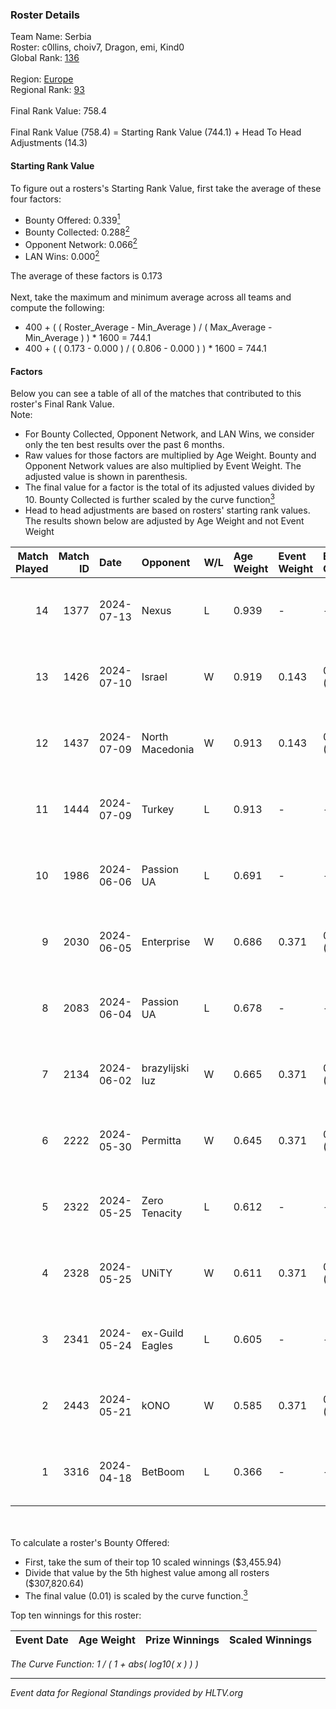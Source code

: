 ### Roster Details<br />
Team Name: Serbia<br />
Roster: c0llins, choiv7, Dragon, emi, Kind0<br />
Global Rank: [136](../../standings_global_2024_08_21.md)<br />
<br />
Region: [Europe]( ../../standings_europe_2024_08_21.md)<br />
Regional Rank: [93]( ../../standings_europe_2024_08_21.md)<br />
<br />
Final Rank Value:  758.4<br />
<br />
Final Rank Value (758.4) = Starting Rank Value (744.1) + Head To Head Adjustments (14.3)<br />

#### Starting Rank Value<br />
To figure out a rosters's Starting Rank Value, first take the average of these four factors:<br />
- Bounty Offered: 0.339[<sup>1</sup>](#table2)
- Bounty Collected: 0.288[<sup>2</sup>](#table1)
- Opponent Network: 0.066[<sup>2</sup>](#table1)
- LAN Wins: 0.000[<sup>2</sup>](#table1)

The average of these factors is 0.173<br />
<br />
Next, take the maximum and minimum average across all teams and compute the following:<br />
- 400 + ( ( Roster_Average - Min_Average ) / ( Max_Average - Min_Average ) ) * 1600 = 744.1
- 400 + ( ( 0.173 - 0.000 ) / ( 0.806 - 0.000 ) ) * 1600 = 744.1


#### Factors<br />
Below you can see a table of all of the matches that contributed to this roster's Final Rank Value.<br />
Note:<br />

- For Bounty Collected, Opponent Network, and LAN Wins, we consider only the ten best results over the past 6 months.
- Raw values for those factors are multiplied by Age Weight. Bounty and Opponent Network values are also multiplied by Event Weight. The adjusted value is shown in parenthesis.
- The final value for a factor is the total of its adjusted values divided by 10. Bounty Collected is further scaled by the curve function[<sup>3</sup>](#curveFunction)
- Head to head adjustments are based on rosters' starting rank values. The results shown below are adjusted by Age Weight and not Event Weight
<span id="table1"></span><br />


| Match Played | Match ID | Date       | Opponent        | W/L | Age Weight | Event Weight | Bounty Collected | Opponent Network | LAN Wins  | H2H Adj. | Roster                              |
| -: | -: | :- | :- | :- | :- | :- | :- | :- | :- | -: | :- |
|           14 |     1377 | 2024-07-13 | Nexus           | L   | 0.939      | -            | -                | -                | -         |   -16.08 | c0llins, choiv7, Dragon, emi, Kind0 |
|           13 |     1426 | 2024-07-10 | Israel          | W   | 0.919      | 0.143        | 0.000 (0.000)    | 0.033 (0.004)    | 0 (0.000) |     3.22 | c0llins, Dragon, emi, Kind0, VLDN   |
|           12 |     1437 | 2024-07-09 | North Macedonia | W   | 0.913      | 0.143        | 0.000 (0.000)    | 0.000 (0.000)    | 0 (0.000) |     3.20 | c0llins, choiv7, Dragon, emi, Kind0 |
|           11 |     1444 | 2024-07-09 | Turkey          | L   | 0.913      | -            | -                | -                | -         |   -23.04 | c0llins, choiv7, Dragon, emi, Kind0 |
|           10 |     1986 | 2024-06-06 | Passion UA      | L   | 0.691      | -            | -                | -                | -         |    -4.28 | aidKiT, c0llins, Dragon, emi, xicoz |
|            9 |     2030 | 2024-06-05 | Enterprise      | W   | 0.686      | 0.371        | 0.041 (0.010)    | 0.695 (0.177)    | 0 (0.000) |    14.66 | aidKiT, c0llins, Dragon, emi, VLDN  |
|            8 |     2083 | 2024-06-04 | Passion UA      | L   | 0.678      | -            | -                | -                | -         |    -3.86 | aidKiT, c0llins, Dragon, emi, xicoz |
|            7 |     2134 | 2024-06-02 | brazylijski luz | W   | 0.665      | 0.371        | 0.007 (0.002)    | 0.197 (0.049)    | 0 (0.000) |    11.32 | aidKiT, c0llins, Dragon, emi, xicoz |
|            6 |     2222 | 2024-05-30 | Permitta        | W   | 0.645      | 0.371        | 0.036 (0.009)    | 0.953 (0.228)    | 0 (0.000) |    14.35 | aidKiT, c0llins, Dragon, emi, xicoz |
|            5 |     2322 | 2024-05-25 | Zero Tenacity   | L   | 0.612      | -            | -                | -                | -         |    -2.82 | aidKiT, c0llins, Dragon, emi, xicoz |
|            4 |     2328 | 2024-05-25 | UNiTY           | W   | 0.611      | 0.371        | 0.031 (0.007)    | 0.349 (0.079)    | 0 (0.000) |    14.31 | aidKiT, c0llins, Dragon, emi, xicoz |
|            3 |     2341 | 2024-05-24 | ex-Guild Eagles | L   | 0.605      | -            | -                | -                | -         |    -8.72 | aidKiT, c0llins, Dragon, emi, xicoz |
|            2 |     2443 | 2024-05-21 | kONO            | W   | 0.585      | 0.371        | 0.029 (0.006)    | 0.577 (0.125)    | 0 (0.000) |    12.41 | aidKiT, c0llins, Dragon, emi, xicoz |
|            1 |     3316 | 2024-04-18 | BetBoom         | L   | 0.366      | -            | -                | -                | -         |    -0.41 | aidKiT, c0llins, Dragon, emi, xicoz |

<br />
<span id="table2"></span><br />
To calculate a roster's Bounty Offered:<br />

- First, take the sum of their top 10 scaled winnings ($3,455.94)
- Divide that value by the 5th highest value among all rosters ($307,820.64)
- The final value (0.01) is scaled by the curve function.[<sup>3</sup>](#curveFunction)

Top ten winnings for this roster:<br />

| Event Date | Age Weight | Prize Winnings | Scaled Winnings |
| :- | -: | :- | :- |


<span id="curveFunction"></span>_The Curve Function: 1 / ( 1 + abs( log10( x ) ) )_<br />

---
_Event data for Regional Standings provided by HLTV.org_<br />
